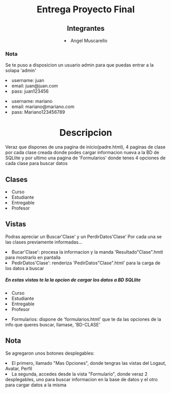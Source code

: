 <h1 align="center">Entrega Proyecto Final</h1>

<h2 align="center">Integrantes</h2>
<p align="center">
    <li align="center">Angel Muscarello</li>
</p>

<h3>Nota</h3>
    <p>
        Se te puso a disposicion un usuario admin para que puedas entrar a la solapa 'admin'
    </P>
    <P>
        <li>username: juan</li>
        <li>email: juan@juan.com</li>
        <li>pass: juan123456</li>
    <p>
     <P>
        <li>username: mariano</li>
        <li>email: mariano@mariano.com</li>
        <li>pass: Mariano123456789</li>
    <p>

<h1 align="center">Descripcion</h1>

<p>
    Veraz que dispones de una pagina de inicio(padre.html), 4 paginas de clase por cada clase creada donde podes cargar informacion nueva a la BD de SQLlite y por ultimo una pagina de 'Formularios' donde tenes 4 opciones de cada clase para buscar datos

</p>

<h2>Clases</h2>
    <p>
        <li>Curso</li>
        <li>Estudiante</li>
        <li>Entregable</li>
        <li>Profesor</li>
    </p>

<h2>Vistas</h2>
    <p>
        Podras apreciar un Buscar'Clase' y un PerdirDatos'Clase'
        Por cada una se las clases previamente informadas...
        <li>Bucar'Clase': procesa la informacion y la manda 'Resultado"Clase".hmtl para mostrarlo en pantalla</li>
        <li>PedirDatos'Clase': renderiza 'PedirDatos"Clase".html' para la carga de los datos a buscar</li>
    </p>
    <p>
        <h5>En estas vistas te la la opcion de cargar los datos a BD SQLlite </h5>
        <li>Curso</li>
        <li>Estudiante</li>
        <li>Entregable</li>
        <li>Profesor</li>
    </p>
    <p>
        <li>Formularios: dispone de 'formularios.html' que te da las opciones de la info que queres buscar, llamase, 'BD-CLASE'</li>
    </p>

<h2>Nota</h2>
    <p>Se agregaron unos botones desplegables:
        <li>El primero, llamado "Mas Opciones", donde tengras las vistas del Logaut, Avatar, Perfil</li>
        <li>La segunda, accedes desde la vista "Formulario", donde veraz 2 desplegables, uno para buscar informacion en la base de datos y el otro para cargar datos a la misma</li>
    </p>
    










